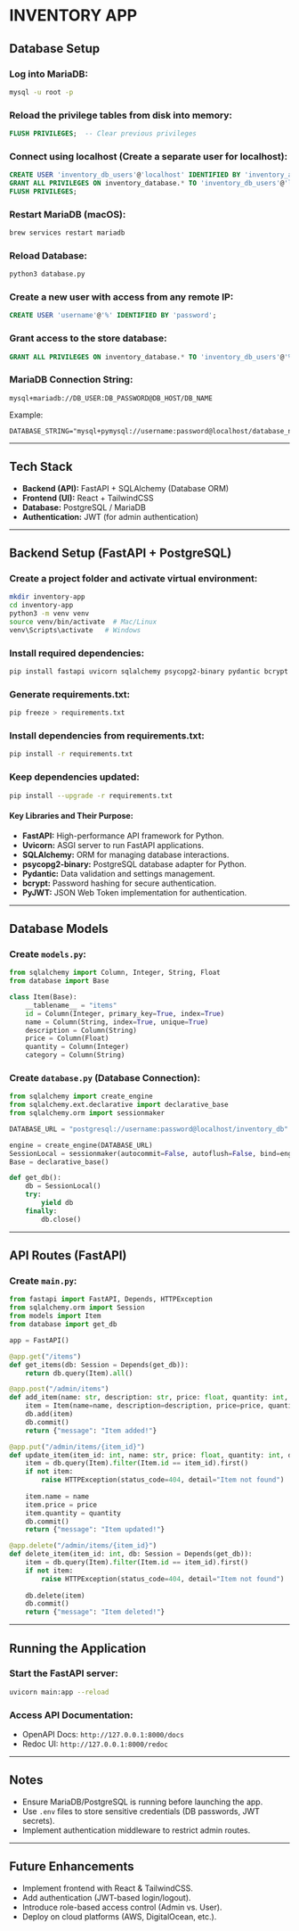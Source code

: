 # INVENTORY APP

## Database Setup

### Log into MariaDB:
```sh
mysql -u root -p
```

### Reload the privilege tables from disk into memory:
```sql
FLUSH PRIVILEGES;  -- Clear previous privileges
```

### Connect using localhost (Create a separate user for localhost):
```sql
CREATE USER 'inventory_db_users'@'localhost' IDENTIFIED BY 'inventory_app_1234';
GRANT ALL PRIVILEGES ON inventory_database.* TO 'inventory_db_users'@'localhost';
FLUSH PRIVILEGES;
```

### Restart MariaDB (macOS):
```sh
brew services restart mariadb
```

### Reload Database:
```sh
python3 database.py
```

### Create a new user with access from any remote IP:
```sql
CREATE USER 'username'@'%' IDENTIFIED BY 'password';
```

### Grant access to the store database:
```sql
GRANT ALL PRIVILEGES ON inventory_database.* TO 'inventory_db_users'@'%' WITH GRANT OPTION;
```

### MariaDB Connection String:
```plaintext
mysql+mariadb://DB_USER:DB_PASSWORD@DB_HOST/DB_NAME
```
Example:
```plaintext
DATABASE_STRING="mysql+pymysql://username:password@localhost/database_name"
```

---
## Tech Stack
- **Backend (API):** FastAPI + SQLAlchemy (Database ORM)
- **Frontend (UI):** React + TailwindCSS
- **Database:** PostgreSQL / MariaDB
- **Authentication:** JWT (for admin authentication)

---
## Backend Setup (FastAPI + PostgreSQL)

### Create a project folder and activate virtual environment:
```sh
mkdir inventory-app 
cd inventory-app
python3 -m venv venv
source venv/bin/activate  # Mac/Linux
venv\Scripts\activate   # Windows
```
### Install required dependencies:
```sh
pip install fastapi uvicorn sqlalchemy psycopg2-binary pydantic bcrypt jwt python-multipart python-dotenv mariadb pymysql
```

### Generate requirements.txt:
```sh
pip freeze > requirements.txt
```

### Install dependencies from requirements.txt:
```sh
pip install -r requirements.txt
```

### Keep dependencies updated:
```sh
pip install --upgrade -r requirements.txt
```


#### **Key Libraries and Their Purpose:**

- **FastAPI:** High-performance API framework for Python.
- **Uvicorn:** ASGI server to run FastAPI applications.
- **SQLAlchemy:** ORM for managing database interactions.
- **psycopg2-binary:** PostgreSQL database adapter for Python.
- **Pydantic:** Data validation and settings management.
- **bcrypt:** Password hashing for secure authentication.
- **PyJWT:** JSON Web Token implementation for authentication.

---
## Database Models

### Create `models.py`:
```python
from sqlalchemy import Column, Integer, String, Float
from database import Base

class Item(Base):
    __tablename__ = "items"
    id = Column(Integer, primary_key=True, index=True)
    name = Column(String, index=True, unique=True)
    description = Column(String)
    price = Column(Float)
    quantity = Column(Integer)
    category = Column(String)
```

### Create `database.py` (Database Connection):
```python
from sqlalchemy import create_engine
from sqlalchemy.ext.declarative import declarative_base
from sqlalchemy.orm import sessionmaker

DATABASE_URL = "postgresql://username:password@localhost/inventory_db"

engine = create_engine(DATABASE_URL)
SessionLocal = sessionmaker(autocommit=False, autoflush=False, bind=engine)
Base = declarative_base()

def get_db():
    db = SessionLocal()
    try:
        yield db
    finally:
        db.close()
```

---
## API Routes (FastAPI)

### Create `main.py`:
```python
from fastapi import FastAPI, Depends, HTTPException
from sqlalchemy.orm import Session
from models import Item
from database import get_db

app = FastAPI()

@app.get("/items")
def get_items(db: Session = Depends(get_db)):
    return db.query(Item).all()

@app.post("/admin/items")
def add_item(name: str, description: str, price: float, quantity: int, category: str, db: Session = Depends(get_db)):
    item = Item(name=name, description=description, price=price, quantity=quantity, category=category)
    db.add(item)
    db.commit()
    return {"message": "Item added!"}

@app.put("/admin/items/{item_id}")
def update_item(item_id: int, name: str, price: float, quantity: int, db: Session = Depends(get_db)):
    item = db.query(Item).filter(Item.id == item_id).first()
    if not item:
        raise HTTPException(status_code=404, detail="Item not found")
    
    item.name = name
    item.price = price
    item.quantity = quantity
    db.commit()
    return {"message": "Item updated!"}

@app.delete("/admin/items/{item_id}")
def delete_item(item_id: int, db: Session = Depends(get_db)):
    item = db.query(Item).filter(Item.id == item_id).first()
    if not item:
        raise HTTPException(status_code=404, detail="Item not found")
    
    db.delete(item)
    db.commit()
    return {"message": "Item deleted!"}
```

---
## Running the Application

### Start the FastAPI server:
```sh
uvicorn main:app --reload
```

### Access API Documentation:
- OpenAPI Docs: `http://127.0.0.1:8000/docs`
- Redoc UI: `http://127.0.0.1:8000/redoc`

---
## Notes
- Ensure MariaDB/PostgreSQL is running before launching the app.
- Use `.env` files to store sensitive credentials (DB passwords, JWT secrets).
- Implement authentication middleware to restrict admin routes.

---
## Future Enhancements
- Implement frontend with React & TailwindCSS.
- Add authentication (JWT-based login/logout).
- Introduce role-based access control (Admin vs. User).
- Deploy on cloud platforms (AWS, DigitalOcean, etc.).

